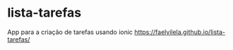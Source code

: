 # lista-tarefas
App para a criação de tarefas usando ionic
https://faelvilela.github.io/lista-tarefas/
